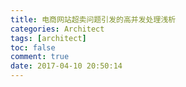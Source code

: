 ```yaml
---
title: 电商网站超卖问题引发的高并发处理浅析
categories: Architect
tags: [architect]
toc: false
comment: true
date: 2017-04-10 20:50:14
---
```







<!--more-->
